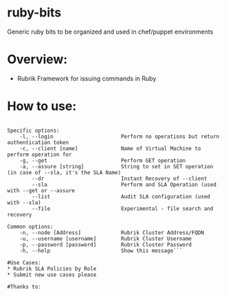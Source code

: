 ruby-bits
===============

Generic ruby bits to be organized and used in chef/puppet environments

# Overview:
* Rubrik Framework for issuing commands in Ruby 

# How to use:
```Usage: rubrik.rb [options]

Specific options:
    -l, --login                      Perform no operations but return authentication token
    -c, --client [name]              Name of Virtual Machine to perform operation for
    -g, --get                        Perform GET operation
    -a, --assure [string]            String to set in SET operation (in case of --sla, it's the SLA Name)
        --dr                         Instant Recovery of --client
        --sla                        Perform and SLA Operation (used with --get or --assure
        --list                       Audit SLA configuration (used with --sla)
        --file                       Experimental - file search and recovery

Common options:
    -n, --node [Address]             Rubrik Cluster Address/FQDN
    -u, --username [username]        Rubrik Cluster Username
    -p, --password [password]        Rubrik Cluster Password
    -h, --help                       Show this message```

#Use Cases:
* Rubrik SLA Policies by Role
* Submit new use cases please

#Thanks to:
